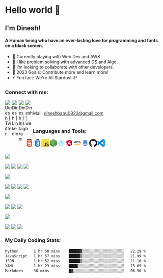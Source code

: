 # Hello world 👋
## I'm Dinesh!
#### A Human being who have an ever-lasting love for programming and fonts on a black screen.

- 🌱 Currently playing with Web Dev and AWS.
- 🔭 I like problem solving with advanced DS and Algo.
- 👯 I’m looking to collaborate with other developers.
- 🥅 2023 Goals: Contribute more and learn more!
- ⚡ Fun fact: We're All Stardust :P


### Connect with me:
[<img align="left" alt="Dinesh | Twitter" width="22px" src="https://cdn.jsdelivr.net/npm/simple-icons@v3/icons/twitter.svg" />][twitter] 
[<img align="left" alt="Dinesh | LinkedIn" width="22px" src="https://cdn.jsdelivr.net/npm/simple-icons@v3/icons/linkedin.svg" />][linkedin]
[<img align="left" alt="Dinesh | Instagram" width="22px" src="https://cdn.jsdelivr.net/npm/simple-icons@v3/icons/instagram.svg" />][instagram]
[<img align="left" alt="Dinesh | web" width="25px" src="https://cdn4.iconfinder.com/data/icons/web-icons-22/48/webpage-512.png" />][web]

<br/><br />
Mail: 
<dineshbabu0823@gmail.com>
<br/><br/>


### Languages and Tools:

<img align="left" alt="HTML5" width="26px" src="https://raw.githubusercontent.com/github/explore/80688e429a7d4ef2fca1e82350fe8e3517d3494d/topics/html/html.png" />
<img align="left" alt="CSS3" width="26px" src="https://raw.githubusercontent.com/github/explore/80688e429a7d4ef2fca1e82350fe8e3517d3494d/topics/css/css.png" />
<img align="left" alt="JavaScript" width="26px" src="https://raw.githubusercontent.com/github/explore/80688e429a7d4ef2fca1e82350fe8e3517d3494d/topics/javascript/javascript.png" />
<img align="left" alt="Node.js" width="26px" src="https://raw.githubusercontent.com/github/explore/80688e429a7d4ef2fca1e82350fe8e3517d3494d/topics/nodejs/nodejs.png" />

<img align="left" alt="React" width="26px" src="https://raw.githubusercontent.com/github/explore/80688e429a7d4ef2fca1e82350fe8e3517d3494d/topics/react/react.png" />

<img align="left" alt="Angular" width="26px" src="https://raw.githubusercontent.com/github/explore/80688e429a7d4ef2fca1e82350fe8e3517d3494d/topics/angular/angular.png" />

<img align="left" alt="aws" width="26px" src="https://raw.githubusercontent.com/github/explore/80688e429a7d4ef2fca1e82350fe8e3517d3494d/topics/aws/aws.png" />

<img align="left" alt="SQL" width="26px" src="https://raw.githubusercontent.com/github/explore/80688e429a7d4ef2fca1e82350fe8e3517d3494d/topics/sql/sql.png" />

<img align="left" alt="GitHub" width="26px" src="https://raw.githubusercontent.com/github/explore/78df643247d429f6cc873026c0622819ad797942/topics/github/github.png" />

<img align="left" alt="Visual Studio Code" width="26px" src="https://raw.githubusercontent.com/github/explore/80688e429a7d4ef2fca1e82350fe8e3517d3494d/topics/visual-studio-code/visual-studio-code.png" />
<br />
<br />

[twitter]: https://twitter.com/Dinesh853?s=08
[gmail]: <dineshbabu0823@gmail.com>
[instagram]: https://www.instagram.com/_.dinesh.____?r=nametag
[linkedin]: https://www.linkedin.com/in/dineshbabu853/
[web]: https://dineshbabu853.github.io/


![](https://img.shields.io/badge/Languages-informational?style=flat&logo=<LOGO_NAME>&logoColor=white&color=2bbc8a)

![](https://img.shields.io/badge/Javascript-</>-informational?style=flat&logo=<LOGO_NAME>&logoColor=white&color=2bbc8a)
![](https://img.shields.io/badge/Java-</>-informational?style=flat&logo=<LOGO_NAME>&logoColor=white&color=2bbc8a)
![](https://img.shields.io/badge/Typescript-</>-informational?style=flat&logo=<LOGO_NAME>&logoColor=white&color=2bbc8a)
![](https://img.shields.io/badge/C,C++-</>-informational?style=flat&logo=<LOGO_NAME>&logoColor=white&color=2bbc8a)

![](https://img.shields.io/badge/Frameworks_&_Libraries-informational?style=flat&logo=<LOGO_NAME>&logoColor=white&color=2bbc8a)

![](https://img.shields.io/badge/Node.js-</>-informational?style=flat&logo=<LOGO_NAME>&logoColor=white&color=2bbc8a)
![](https://img.shields.io/badge/React-</>-informational?style=flat&logo=<LOGO_NAME>&logoColor=white&color=2bbc8a)
![](https://img.shields.io/badge/Angular-</>-informational?style=flat&logo=<LOGO_NAME>&logoColor=white&color=2bbc8a)
![](https://img.shields.io/badge/AWS_Services-</>-informational?style=flat&logo=<LOGO_NAME>&logoColor=white&color=2bbc8a)

![](https://img.shields.io/badge/Architecture_&_DevOps-informational?style=flat&logo=<LOGO_NAME>&logoColor=white&color=2bbc8a)

![](https://img.shields.io/badge/Docker-</>-informational?style=flat&logo=<LOGO_NAME>&logoColor=white&color=2bbc8a)
![](https://img.shields.io/badge/Serverless-</>-informational?style=flat&logo=<LOGO_NAME>&logoColor=white&color=2bbc8a)
![](https://img.shields.io/badge/Microservices-</>-informational?style=flat&logo=<LOGO_NAME>&logoColor=white&color=2bbc8a)


![](https://img.shields.io/badge/Databases-informational?style=flat&logo=<LOGO_NAME>&logoColor=white&color=2bbc8a)

![](https://img.shields.io/badge/Mongodb-</>-informational?style=flat&logo=<LOGO_NAME>&logoColor=white&color=2bbc8a)
![](https://img.shields.io/badge/Dynamodb-</>-informational?style=flat&logo=<LOGO_NAME>&logoColor=white&color=2bbc8a)
![](https://img.shields.io/badge/MySQL-</>-informational?style=flat&logo=<LOGO_NAME>&logoColor=white&color=2bbc8a)

### My Daily Coding Stats:

<!--START_SECTION:waka-->

```text
Python       1 hr 59 mins    █████▓░░░░░░░░░░░░░░░░░░░   22.29 %
JavaScript   1 hr 57 mins    █████▒░░░░░░░░░░░░░░░░░░░   21.99 %
JSON         1 hr 52 mins    █████▒░░░░░░░░░░░░░░░░░░░   21.10 %
YAML         1 hr 23 mins    ████░░░░░░░░░░░░░░░░░░░░░   15.69 %
Markdown     36 mins         █▓░░░░░░░░░░░░░░░░░░░░░░░   06.90 %
```

<!--END_SECTION:waka-->

